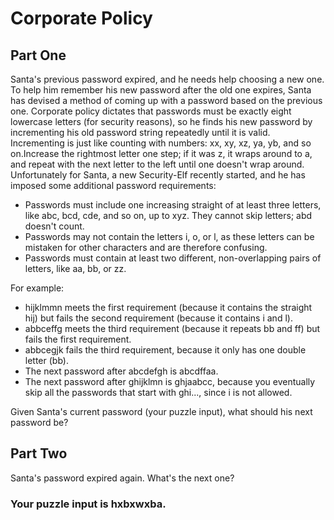 # Corporate Policy

## Part One
Santa's previous password expired, and he needs help choosing a new one. To help him remember his new password after the old one expires, Santa has devised a method of coming up with a password based on the previous one. Corporate policy dictates that passwords must be exactly eight lowercase letters (for security reasons), so he finds his new password by incrementing his old password string repeatedly until it is valid. Incrementing is just like counting with numbers: xx, xy, xz, ya, yb, and so on.Increase the rightmost letter one step; if it was z, it wraps around to a, and repeat with the next letter to the left until one doesn't wrap around. Unfortunately for Santa, a new Security-Elf recently started, and he has imposed some additional password requirements:
- Passwords must include one increasing straight of at least three letters, like abc, bcd, cde, and so on, up to xyz. They cannot skip letters; abd doesn't count.
- Passwords may not contain the letters i, o, or l, as these letters can be mistaken for other characters and are therefore confusing.
- Passwords must contain at least two different, non-overlapping pairs of letters, like aa, bb, or zz.

For example:
- hijklmmn meets the first requirement (because it contains the straight hij) but fails the second requirement (because it contains i and l).
- abbceffg meets the third requirement (because it repeats bb and ff) but fails the first requirement.
- abbcegjk fails the third requirement, because it only has one double letter (bb).
- The next password after abcdefgh is abcdffaa.
- The next password after ghijklmn is ghjaabcc, because you eventually skip all the passwords that start with ghi..., since i is not allowed.

Given Santa's current password (your puzzle input), what should his next password be?

## Part Two
Santa's password expired again. What's the next one?

### Your puzzle input is hxbxwxba.